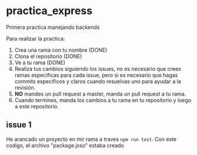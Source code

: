# practica_express
Primera practica manejando backends

Para realizar la practica:

1. Crea una rama con tu nombre (DONE)
2. Clona el repositorio (DONE)
3. Ve a tu rama (DONE)
4. Realiza tus cambios siguiendo los issues, no es necesario que crees ramas especificas para cada issue, pero si es necesario que hagas commits especificos y claros cuando resuelvas uno para ayudar a la revisión.
5. **NO** mandes un pull request a master, manda un pull request a tu rama.
6. Cuando termines, manda los cambios a tu rama en tu repositorio y luego a este repositorio.

## issue 1
He arancado un proyecto en mir rama a traves `npm run test`. Con este codigo, el archivo "package.jsso" estaba creado

